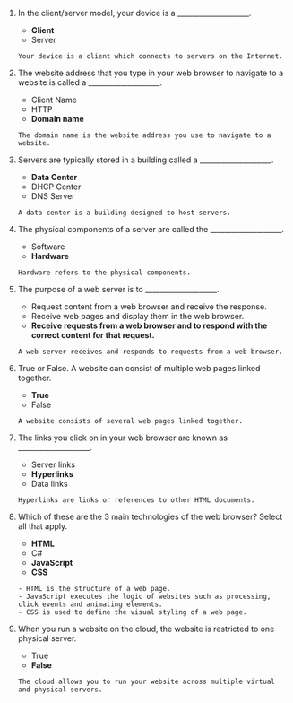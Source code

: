 1. In the client/server model, your device is a ____________________.
   - **Client**
   - Server
   ```
   Your device is a client which connects to servers on the Internet.
   ```

2. The website address that you type in your web browser to navigate to a website is called a ____________________.
   - Client Name
   - HTTP
   - **Domain name**
   ```
   The domain name is the website address you use to navigate to a website.
   ```

3. Servers are typically stored in a building called a ____________________.
   - **Data Center**
   - DHCP Center
   - DNS Server
   ```
   A data center is a building designed to host servers.
   ```

4. The physical components of a server are called the ____________________.
   - Software
   - **Hardware**
   ```
   Hardware refers to the physical components.
   ```

5. The purpose of a web server is to ____________________.
   - Request content from a web browser and receive the response.
   - Receive web pages and display them in the web browser.
   - **Receive requests from a web browser and to respond with the correct content for that request.**
   ```
   A web server receives and responds to requests from a web browser.
   ```

6. True or False. A website can consist of multiple web pages linked together.
   - **True**
   - False
   ```
   A website consists of several web pages linked together.
   ```

7. The links you click on in your web browser are known as ____________________.
   - Server links
   - **Hyperlinks**
   - Data links
   ```
   Hyperlinks are links or references to other HTML documents.
   ```

8. Which of these are the 3 main technologies of the web browser? Select all that apply.
   - **HTML**
   - C#
   - **JavaScript**
   - **CSS**
   ```
   - HTML is the structure of a web page.
   - JavaScript executes the logic of websites such as processing, click events and animating elements.
   - CSS is used to define the visual styling of a web page.
   ```

9. When you run a website on the cloud, the website is restricted to one physical server.
   - True
   - **False**
   ```
   The cloud allows you to run your website across multiple virtual and physical servers.
   ```
